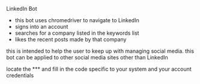 LinkedIn Bot

- this bot uses chromedriver to navigate to LinkedIn
- signs into an account
- searches for a company listed in the keywords list
- likes the recent posts made by that company

this is intended to help the user to keep up with managing social media. this bot can be applied to other social media sites other than LinkedIn

locate the *** and fill in the code specific to your system and your account credentials
